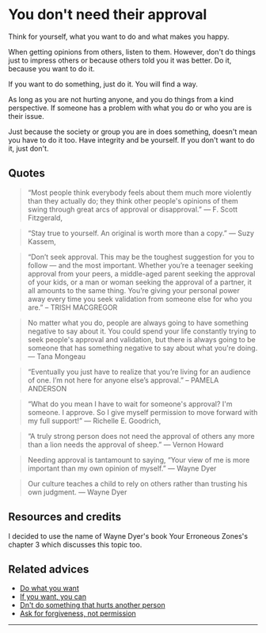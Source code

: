 # You don't need their approval

Think for yourself, what you want to do and what makes you happy.

When getting opinions from others, listen to them. However, don't do things just to impress others or because others told you it was better. Do it, because you want to do it.

If you want to do something, just do it. You will find a way.

As long as you are not hurting anyone, and you do things from a kind perspective. If someone has a problem with what you do or who you are is their issue.

Just because the society or group you are in does something, doesn't mean you have to do it too. Have integrity and be yourself. If you don't want to do it, just don't.

## Quotes

> “Most people think everybody feels about them much more violently than they actually do; they think other people's opinions of them swing through great arcs of approval or disapproval.” ― F. Scott Fitzgerald,

> “Stay true to yourself. An original is worth more than a copy.” ― Suzy Kassem, 

> “Don’t seek approval. This may be the toughest suggestion for you to follow — and the most important. Whether you’re a teenager seeking approval from your peers, a middle-aged parent seeking the approval of your kids, or a man or woman seeking the approval of a partner, it all amounts to the same thing. You’re giving your personal power away every time you seek validation from someone else for who you are.” – TRISH MACGREGOR

> No matter what you do, people are always going to have something negative to say about it. You could spend your life constantly trying to seek people's approval and validation, but there is always going to be someone that has something negative to say about what you're doing. ― Tana Mongeau

> “Eventually you just have to realize that you’re living for an audience of one. I’m not here for anyone else’s approval.” – PAMELA ANDERSON

> “What do you mean I have to wait for someone's approval?  I'm someone.  I approve.  So I give myself permission to move forward with my full support!” ― Richelle E. Goodrich,

> “A truly strong person does not need the approval of others any more than a lion needs the approval of sheep.” ― Vernon Howard

> Needing approval is tantamount to saying, “Your view of me is more important than my own opinion of myself.” — Wayne Dyer

> Our culture teaches a child to rely on others rather than trusting his own judgment. — Wayne Dyer

## Resources and credits

I decided to use the name of Wayne Dyer's book Your Erroneous Zones's chapter 3 which discusses this topic too.

## Related advices

- [Do what you want](../Do%20what%20you%20want/index.md)
- [If you want, you can](../If%20you%20want,%20you%20can/index.md)
- [Dn't do something that hurts another person](../Do%20no%20harm/index.md)
- [Ask for forgiveness, not permission](../Ask%20for%20forgiveness,%20not%20permission/index.md)

<hr/><br/>